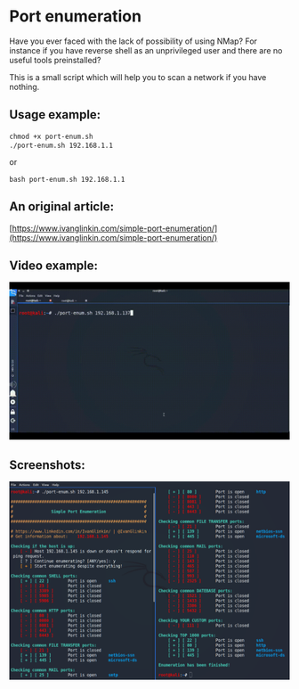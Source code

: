 # Port enumeration

Have you ever faced with the lack of possibility of using NMap? For instance if you have reverse shell as an unprivileged user and there are no useful tools preinstalled?

This is a small script which will help you to scan a network if you have nothing.

Usage example:
--------------
```
chmod +x port-enum.sh
./port-enum.sh 192.168.1.1
```
or
```
bash port-enum.sh 192.168.1.1
```


An original article:
--------------------
[https://www.ivanglinkin.com/simple-port-enumeration/](https://www.ivanglinkin.com/simple-port-enumeration/)


Video example:
--------------
![](https://github.com/IvanGlinkin/media_support/blob/main/Port-enumeration_Video.gif?raw=true)


Screenshots:
------------
![](https://github.com/IvanGlinkin/media_support/blob/main/Port-enumeration_image.png?raw=true)
